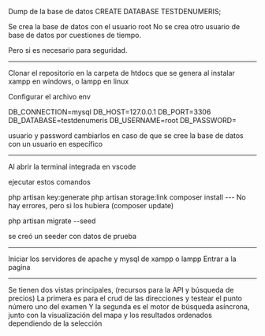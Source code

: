 Dump de la base de datos
CREATE DATABASE TESTDENUMERIS;

Se crea la base de datos con el usuario root
No se crea otro usuario de base de datos por cuestiones de tiempo.

Pero si es necesario para seguridad.

--------------------------------

Clonar el repositorio en la carpeta de htdocs que se genera al instalar xampp en windows, o lampp en linux

Configurar el archivo env

DB_CONNECTION=mysql
DB_HOST=127.0.0.1
DB_PORT=3306
DB_DATABASE=testdenumeris
DB_USERNAME=root
DB_PASSWORD=

usuario y password cambiarlos en caso de que se cree la base de datos con un usuario en específico

----------------------------------

Al abrir la terminal integrada en vscode

ejecutar estos comandos

php artisan key:generate
php artisan storage:link
composer install --- No hay errores, pero si los hubiera (composer update)

php artisan migrate --seed

se creó  un seeder con datos de prueba

----------------------------------

Iniciar los servidores de apache y mysql de xampp o lampp
Entrar a la pagina

--------------------------------

Se tienen dos vistas principales, (recursos para la API y búsqueda de precios)
La primera es para el crud de las direcciones y testear el punto número uno del examen
Y la segunda es el motor de búsqueda asíncrona, junto con la visualización del mapa y los resultados ordenados dependiendo de la selección
